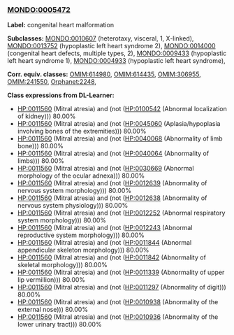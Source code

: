 
### [MONDO:0005472](http://purl.obolibrary.org/obo/MONDO_0005472)
**Label:** congenital heart malformation

**Subclasses:** [MONDO:0010607](http://purl.obolibrary.org/obo/MONDO_0010607) (heterotaxy, visceral, 1, X-linked), [MONDO:0013752](http://purl.obolibrary.org/obo/MONDO_0013752) (hypoplastic left heart syndrome 2), [MONDO:0014000](http://purl.obolibrary.org/obo/MONDO_0014000) (congenital heart defects, multiple types, 2), [MONDO:0009433](http://purl.obolibrary.org/obo/MONDO_0009433) (hypoplastic left heart syndrome 1), [MONDO:0004933](http://purl.obolibrary.org/obo/MONDO_0004933) (hypoplastic left heart syndrome), 

**Corr. equiv. classes:** [OMIM:614980](http://purl.obolibrary.org/obo/OMIM_614980), [OMIM:614435](http://purl.obolibrary.org/obo/OMIM_614435), [OMIM:306955](http://purl.obolibrary.org/obo/OMIM_306955), [OMIM:241550](http://purl.obolibrary.org/obo/OMIM_241550), [Orphanet:2248](http://www.orpha.net/ORDO/Orphanet_2248), 

**Class expressions from DL-Learner:**

- [HP:0011560](http://purl.obolibrary.org/obo/HP_0011560) (Mitral atresia) and (not ([HP:0100542](http://purl.obolibrary.org/obo/HP_0100542) (Abnormal localization of kidney))) 80.00%
- [HP:0011560](http://purl.obolibrary.org/obo/HP_0011560) (Mitral atresia) and (not ([HP:0045060](http://purl.obolibrary.org/obo/HP_0045060) (Aplasia/hypoplasia involving bones of the extremities))) 80.00%
- [HP:0011560](http://purl.obolibrary.org/obo/HP_0011560) (Mitral atresia) and (not ([HP:0040068](http://purl.obolibrary.org/obo/HP_0040068) (Abnormality of limb bone))) 80.00%
- [HP:0011560](http://purl.obolibrary.org/obo/HP_0011560) (Mitral atresia) and (not ([HP:0040064](http://purl.obolibrary.org/obo/HP_0040064) (Abnormality of limbs))) 80.00%
- [HP:0011560](http://purl.obolibrary.org/obo/HP_0011560) (Mitral atresia) and (not ([HP:0030669](http://purl.obolibrary.org/obo/HP_0030669) (Abnormal morphology of the ocular adnexa))) 80.00%
- [HP:0011560](http://purl.obolibrary.org/obo/HP_0011560) (Mitral atresia) and (not ([HP:0012639](http://purl.obolibrary.org/obo/HP_0012639) (Abnormality of nervous system morphology))) 80.00%
- [HP:0011560](http://purl.obolibrary.org/obo/HP_0011560) (Mitral atresia) and (not ([HP:0012638](http://purl.obolibrary.org/obo/HP_0012638) (Abnormality of nervous system physiology))) 80.00%
- [HP:0011560](http://purl.obolibrary.org/obo/HP_0011560) (Mitral atresia) and (not ([HP:0012252](http://purl.obolibrary.org/obo/HP_0012252) (Abnormal respiratory system morphology))) 80.00%
- [HP:0011560](http://purl.obolibrary.org/obo/HP_0011560) (Mitral atresia) and (not ([HP:0012243](http://purl.obolibrary.org/obo/HP_0012243) (Abnormal reproductive system morphology))) 80.00%
- [HP:0011560](http://purl.obolibrary.org/obo/HP_0011560) (Mitral atresia) and (not ([HP:0011844](http://purl.obolibrary.org/obo/HP_0011844) (Abnormal appendicular skeleton morphology))) 80.00%
- [HP:0011560](http://purl.obolibrary.org/obo/HP_0011560) (Mitral atresia) and (not ([HP:0011842](http://purl.obolibrary.org/obo/HP_0011842) (Abnormality of skeletal morphology))) 80.00%
- [HP:0011560](http://purl.obolibrary.org/obo/HP_0011560) (Mitral atresia) and (not ([HP:0011339](http://purl.obolibrary.org/obo/HP_0011339) (Abnormality of upper lip vermillion))) 80.00%
- [HP:0011560](http://purl.obolibrary.org/obo/HP_0011560) (Mitral atresia) and (not ([HP:0011297](http://purl.obolibrary.org/obo/HP_0011297) (Abnormality of digit))) 80.00%
- [HP:0011560](http://purl.obolibrary.org/obo/HP_0011560) (Mitral atresia) and (not ([HP:0010938](http://purl.obolibrary.org/obo/HP_0010938) (Abnormality of the external nose))) 80.00%
- [HP:0011560](http://purl.obolibrary.org/obo/HP_0011560) (Mitral atresia) and (not ([HP:0010936](http://purl.obolibrary.org/obo/HP_0010936) (Abnormality of the lower urinary tract))) 80.00%


